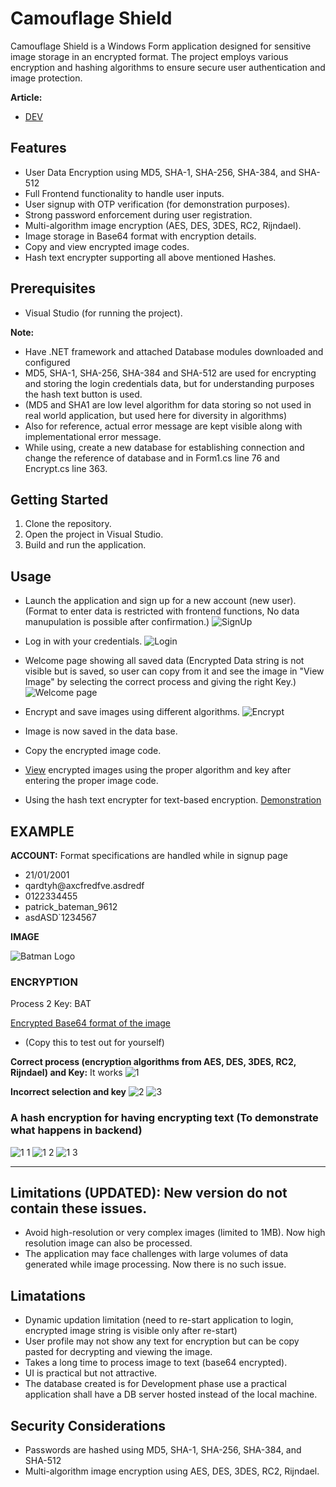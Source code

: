 # Camouflage Shield

Camouflage Shield is a Windows Form application designed for sensitive image storage in an encrypted format.
The project employs various encryption and hashing algorithms to ensure secure user authentication and image protection.  

**Article:** 
- [DEV](https://dev.to/saahen_sriyan_mishra/camouflage-shield-an-image-encryption-application-2e9d)

## Features

- User Data Encryption using MD5, SHA-1, SHA-256, SHA-384, and SHA-512
- Full Frontend functionality to handle user inputs.
- User signup with OTP verification (for demonstration purposes).
- Strong password enforcement during user registration.
- Multi-algorithm image encryption (AES, DES, 3DES, RC2, Rijndael).
- Image storage in Base64 format with encryption details.
- Copy and view encrypted image codes.
- Hash text encrypter supporting all above mentioned Hashes.

## Prerequisites

- Visual Studio (for running the project).

**Note:**
- Have .NET framework and attached Database modules downloaded and configured
- MD5, SHA-1, SHA-256, SHA-384 and SHA-512 are used for encrypting and storing the login credentials data, but for understanding purposes the hash text button is used.
- (MD5 and SHA1 are low level algorithm for data storing so not used in real world application, but used here for diversity in algorithms)
- Also for reference, actual error message are kept visible along with implementational error message.
- While using, create a new database for establishing connection and change the reference of database and in Form1.cs line 76 and Encrypt.cs line 363.


## Getting Started

1. Clone the repository.
2. Open the project in Visual Studio.
3. Build and run the application.

## Usage

- Launch the application and sign up for a new account (new user).
  (Format to enter data is restricted with frontend functions, No data manupulation is possible after confirmation.)
  ![SignUp](https://github.com/user-attachments/assets/202a1388-3c24-4e99-96c4-af0219b26928)

- Log in with your credentials.
  ![Login](https://github.com/user-attachments/assets/b903f2de-00ce-4e43-95c4-138a1b0e916b)

- Welcome page showing all saved data (Encrypted Data string is not visible but is saved, so user can copy from it and see the image in "View Image" by selecting the correct process and giving the right Key.)
![Welcome page](https://github.com/user-attachments/assets/e5da6393-af24-421b-b0e4-0a8b200a10b3)

- Encrypt and save images using different algorithms.
  ![Encrypt](https://github.com/user-attachments/assets/7976f5a6-17ce-42a6-9914-9acabb5da444)
  
- Image is now saved in the data base.
- Copy the encrypted image code.
- [View](#encryption) encrypted images using the proper algorithm and key after entering the proper image code.

- Using the hash text encrypter for text-based encryption. [Demonstration](#a-hash-encryption-for-having-encrypting-text-to-demonstrate-what-happens-in-backend)

## EXAMPLE

**ACCOUNT:** Format specifications are handled while in signup page
- 21/01/2001
- qardtyh&#64;axcfredfve&#46;asdredf
- 0122334455
- patrick_bateman_9612
- asdASD`1234567

**IMAGE**

![Batman Logo](https://github.com/user-attachments/assets/de229f17-a930-4693-a60b-52bbce84cefd)

### ENCRYPTION
Process 2
Key: BAT

[Encrypted Base64 format of the image](https://github.com/saahen-sriyan-mishra/Camouflage-Shield/blob/main/Batman%20Logo%20Encrypted.txt)  
- (Copy this to test out for yourself)

**Correct process (encryption algorithms from AES, DES, 3DES, RC2, Rijndael) and Key:** It works
![1](https://github.com/user-attachments/assets/6e89f21c-18b1-448f-b52e-03d13f8e63c9)

**Incorrect selection and key**
![2](https://github.com/user-attachments/assets/fb28f266-9fd9-461c-b243-3ba70e2a21b4)
![3](https://github.com/user-attachments/assets/35bbf21d-6fad-472c-8589-d702c43eb32a)


### A hash encryption for having encrypting text (To demonstrate what happens in backend)
![1 1](https://github.com/user-attachments/assets/cd14f80d-498e-4192-9e9f-e4d02ad85af2)
![1 2](https://github.com/user-attachments/assets/4a017cd7-e1c9-46eb-a1eb-a0e88e1dee9c)
![1 3](https://github.com/user-attachments/assets/adb261e3-2983-439f-96ba-ba26212a9459)


-------------------------------------------------------------------------------------------

## Limitations (UPDATED): New version do not contain these issues.
- Avoid high-resolution or very complex images (limited to 1MB). Now high resolution image can also be processed.
- The application may face challenges with large volumes of data generated while image processing. Now there is no such issue.

## Limatations
- Dynamic updation limitation (need to re-start application to login, encrypted image string is visible only after re-start)
- User profile may not show any text for encryption but can be copy pasted for decrypting and viewing the image.
- Takes a long time to process image to text (base64 encrypted).
- UI is practical but not attractive.
- The database created is for Development phase use a practical application shall have a DB server hosted instead of the local machine.

## Security Considerations
- Passwords are hashed using MD5, SHA-1, SHA-256, SHA-384, and SHA-512
- Multi-algorithm image encryption using AES, DES, 3DES, RC2, Rijndael.


